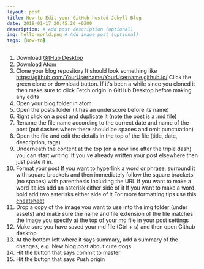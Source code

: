 ```yaml
---
layout: post
title: How to Edit your GitHub-hosted Jekyll Blog
date: 2018-01-17 20:45:20 +0200
description: # Add post description (optional)
img: hello-world.png # Add image post (optional)
tags: [How-to]
---
```


1. Download [GitHub Desktop](https://desktop.github.com/)
2. Download [Atom](https://atom.io/)
3. Clone your blog repository
It should look something like https://github.com/YourUsername/YourUsername.github.io/
Click the green clone or download button. If it's been a while since you cloned it then make sure to click Fetch origin in GitHub Desktop before making any edits
4. Open your blog folder in atom
5. Open the posts folder (it has an underscore before its name)
6. Right click on a post and duplicate it (note the post is a .md file)
7. Rename the file name according to the correct date and name of the post (put dashes where there should be spaces and omit punctuation)
8. Open the file and edit the details in the top of the file (title, date, description, tags)
9. Underneath the content at the top (on a new line after the triple dash) you can start writing. If you've already written your post elsewhere then just paste it in.
10. Format your post
If you want to hyperlink a word or phrase, surround it with square brackets and then immediately follow the square brackets (no spaces) with parenthesis including the URL
If you want to make a word italics add an asterisk either side of it
If you want to make a word bold add two asterisks either side of it
For more formatting tips use this [cheatsheet](https://github.com/adam-p/markdown-here/wiki/Markdown-Cheatsheet)
11. Drop a copy of the image you want to use into the img folder (under assets) and make sure the name and file extension of the file matches the image you specify at the top of your md file in your post settings
12. Make sure you have saved your md file (Ctrl + s) and then open Github desktop
13. At the bottom left where it says summary, add a summary of the changes, e.g. New blog post about cute dogs
14. Hit the button that says commit to master
15. Hit the button that says Push origin
